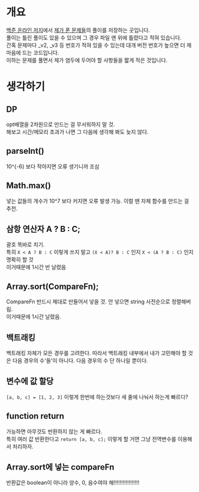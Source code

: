 # 개요
[백준 온라인 저지](https://www.acmicpc.net/)에서 [제가 푼 문제들](https://www.acmicpc.net/user/twicedtna)의 풀이를 저장하는 곳입니다.    
풀이는 틀린 풀이도 있을 수 있으며 그 경우 파일 맨 위에 틀렸다고 적혀 있습니다.    
간혹 문제마다 _v2, _v3 등 번호가 적혀 있을 수 있는데 대개 버전 번호가 높으면 더 제 마음에 드는 코드입니다.    
이하는 문제를 풀면서 제가 염두에 두어야 할 사항들을 짧게 적은 것입니다.   


# 생각하기
## DP
opt배열을 2차원으로 만드는 걸 무서워하지 말 것.    
해보고 시간/메모리 초과가 나면 그 다음에 생각해 봐도 늦지 않다.

## parseInt()
10^{-6} 보다 작아지면 오류 생기니까 조심

## Math.max()
넣는 값들의 개수가 10^7 보다 커지면 오류 발생 가능. 이럴 땐 자체 함수를 만드는 걸 추천.

## 삼항 연산자 A ? B : C;
괄호 똑바로 치기.    
특히 `X < A ? B : C` 이렇게 쓰지 말고 `(X < A)? B : C` 인지 `X < (A ? B : C)` 인지 명확히 할 것    
이거때문에 1시간 반 날렸음

## Array.sort(CompareFn);
CompareFn 반드시 제대로 만들어서 넣을 것. 안 넣으면 string 사전순으로 정렬해버림.     
이거때문에 1시간 날렸음.

## 백트래킹
백트래킹 자체가 모든 경우를 고려한다. 
따라서 백트래킹 내부에서 내가 고민해야 할 것은 다음 경우의 수'들'이 아니다. 다음 경우의 수 단 하나일 뿐이다.

## 변수에 값 할당
`[a, b, c] = [1, 2, 3]` 이렇게 한번에 하는것보다 세 줄에 나눠서 하는게 빠르다?

## function return
가능하면 아무것도 반환하지 않는 게 빠르다.   
특히 여러 값 반환한다고 `return [a, b, c];` 이렇게 할 거면 그냥 전역변수를 이용해서 처리하자.

## Array.sort에 넣는 compareFn

반환값은 boolean이 아니라 양수, 0, 음수여야 해!!!!!!!!!!!!!!!!!